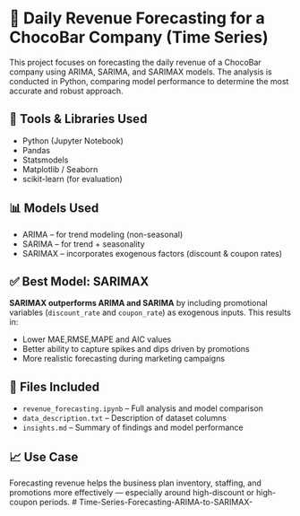 # 🍫 Daily Revenue Forecasting for a ChocoBar Company (Time Series)

This project focuses on forecasting the daily revenue of a ChocoBar company using ARIMA, SARIMA, and SARIMAX models. The analysis is conducted in Python, comparing model performance to determine the most accurate and robust approach.

## 🔧 Tools & Libraries Used

- Python (Jupyter Notebook)
- Pandas
- Statsmodels
- Matplotlib / Seaborn
- scikit-learn (for evaluation)

## 📊 Models Used

- ARIMA – for trend modeling (non-seasonal)
- SARIMA – for trend + seasonality
- SARIMAX – incorporates exogenous factors (discount & coupon rates)

## ✅ Best Model: SARIMAX

**SARIMAX outperforms ARIMA and SARIMA** by including promotional variables (`discount_rate` and `coupon_rate`) as exogenous inputs. This results in:

- Lower MAE,RMSE,MAPE and AIC values
- Better ability to capture spikes and dips driven by promotions
- More realistic forecasting during marketing campaigns

## 📁 Files Included

- `revenue_forecasting.ipynb` – Full analysis and model comparison
- `data_description.txt` – Description of dataset columns
- `insights.md` – Summary of findings and model performance

## 📈 Use Case

Forecasting revenue helps the business plan inventory, staffing, and promotions more effectively — especially around high-discount or high-coupon periods.
#   T i m e - S e r i e s - F o r e c a s t i n g - A R I M A - t o - S A R I M A X -  
 